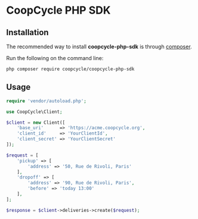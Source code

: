 CoopCycle PHP SDK
=================

Installation
------------

The recommended way to install **coopcycle-php-sdk** is through [composer](http://getcomposer.org).

Run the following on the command line:

```
php composer require coopcycle/coopcycle-php-sdk
```

Usage
-----

```php
require 'vendor/autoload.php';

use CoopCycle\Client;

$client = new Client([
    'base_uri'      => 'https://acme.coopcycle.org',
    'client_id'     => 'YourClientId',
    'client_secret' => 'YourClientSecret'
]);

$request = [
    'pickup' => [
        'address' => '50, Rue de Rivoli, Paris'
    ],
    'dropoff' => [
        'address' => '90, Rue de Rivoli, Paris',
        'before' => 'today 13:00'
    ],
];

$response = $client->deliveries->create($request);
```

